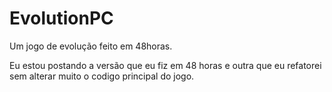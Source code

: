 # EvolutionPC
Um jogo de evolução feito em 48horas.

Eu estou postando a versão que eu fiz em 48 horas e outra que eu refatorei sem alterar muito o codigo principal do jogo.
